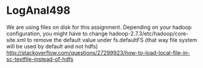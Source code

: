 # LogAnal498

We are using files on disk for this assignment.
Depending on your hadoop configuration, you might have to change hadoop-2.7.3/etc/hadoop/core-site.xml to remove 
the default value under fs.defaultFS (that way file system will be used by default and not hdfs)
http://stackoverflow.com/questions/27299923/how-to-load-local-file-in-sc-textfile-instead-of-hdfs
